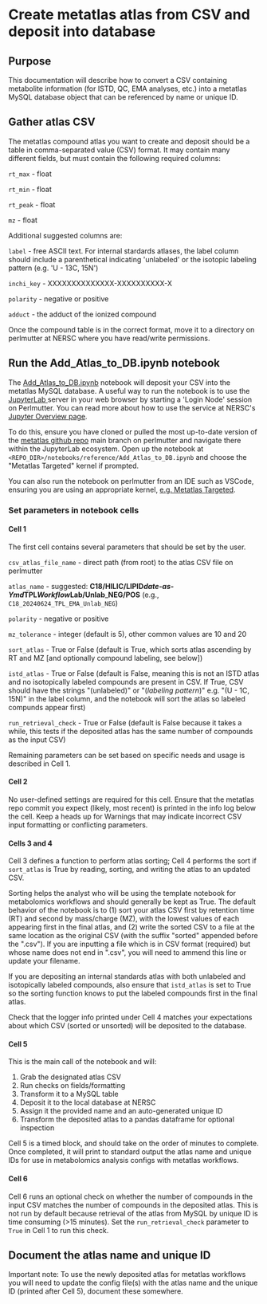 # Create metatlas atlas from CSV and deposit into database

## Purpose

This documentation will describe how to convert a CSV containing metabolite
information (for ISTD, QC, EMA analyses, etc.) into a metatlas MySQL database
object that can be referenced by name or unique ID.

## Gather atlas CSV

The metatlas compound atlas you want to create and deposit should be a table in 
comma-separated value (CSV) format. It may contain many different fields, but
must contain the following required columns:

`rt_max` - float

`rt_min` - float

`rt_peak` - float

`mz` - float

Additional suggested columns are:

`label` - free ASCII text. For internal stardards atlases, the label column should include a 
parenthetical indicating 'unlabeled' or the isotopic labeling pattern (e.g. 'U - 13C, 15N')

`inchi_key` - XXXXXXXXXXXXXX-XXXXXXXXXX-X

`polarity` - negative or positive

`adduct` - the adduct of the ionized compound

Once the compound table is in the correct format, move it to a directory on perlmutter
at NERSC where you have read/write permissions.

## Run the Add_Atlas_to_DB.ipynb notebook

The [Add_Atlas_to_DB.ipynb](
https://github.com/biorack/metatlas/blob/main/notebooks/reference/Add_Atlas_to_DB.ipynb) notebook will deposit your CSV into the metatlas MySQL database.
A useful way to run the notebook is to use the [JupyterLab ](https://jupyter.nersc.gov/) server in your web browser
by starting a 'Login Node' session on Perlmutter. You can read more about how to use the 
service at NERSC's [Jupyter Overview page](https://docs.nersc.gov/services/jupyter/).

To do this, ensure you have cloned or pulled the most up-to-date version of the [metatlas github repo](https://github.com/biorack/metatlas/tree/main)
main branch on perlmutter and navigate there within the JupyterLab ecosystem. Open up the notebook at
``` <REPO_DIR>/notebooks/reference/Add_Atlas_to_DB.ipynb ``` and choose the "Metatlas Targeted" kernel if prompted.

You can also run the notebook on perlmutter from an IDE such as VSCode, ensuring you are using an
appropriate kernel, [e.g. Metatlas Targeted](https://github.com/biorack/metatlas/blob/main/docker/shifter.kernel.json).

### Set parameters in notebook cells

#### Cell 1

The first cell contains several parameters that should be set by the user.

`csv_atlas_file_name` - direct path (from root) to the atlas CSV file on perlmutter

`atlas_name` - suggested: **C18/HILIC/LIPID**_**date-as-Ymd**_**TPL**_**Workflow**_**Lab/Unlab**_**NEG/POS**
(e.g., `C18_20240624_TPL_EMA_Unlab_NEG`)

`polarity` - negative or positive

`mz_tolerance` - integer (default is 5), other common values are 10 and 20

`sort_atlas` - True or False (default is True, which sorts atlas ascending by RT and MZ 
[and optionally compound labeling, see below])

`istd_atlas` - True or False (default is False, meaning this is not an ISTD atlas and
no isotopically labeled compounds are present in CSV. If True, CSV should have the strings
"(unlabeled)" or "(_labeling pattern_)" e.g. "(U - 1C, 15N)" in the label column, and
the notebook will sort the atlas so labeled compunds appear first)

`run_retrieval_check` - True or False (default is False because it takes a while, this tests
if the deposited atlas has the same number of compounds as the input CSV)

Remaining parameters can be set based on specific needs and usage is described in Cell 1.

#### Cell 2

No user-defined settings are required for this cell. Ensure that the metatlas repo commit 
you expect (likely, most recent) is printed in the info log below the cell. Keep a heads up
for Warnings that may indicate incorrect CSV input formatting or conflicting parameters.

#### Cells 3 and 4

Cell 3 defines a function to perform atlas sorting; Cell 4 performs the sort if `sort_atlas`
is True by reading, sorting, and writing the atlas to an updated CSV.

Sorting helps the analyst who will be using the template notebook for 
metabolomics workflows and should generally be kept as True. The default behavior 
of the notebook is to (1) sort your atlas CSV first by retention time (RT)
and second by mass/charge (MZ), with the lowest values of each appearing first in the 
final atlas, and (2) write the sorted CSV to a file at the same location as 
the original CSV (with the suffix "sorted" appended before the ".csv").  If you are
inputting a file which is in CSV format (required) but whose name does not end in ".csv",
you will need to ammend this line or update your filename. 

If you are depositing an internal standards atlas with both unlabeled and isotopically labeled
compounds, also ensure that `istd_atlas` is set to True so the sorting function
knows to put the labeled compounds first in the final atlas.

Check that the logger info printed under Cell 4 matches your expectations about which CSV (sorted
or unsorted) will be deposited to the database.

#### Cell 5

This is the main call of the notebook and will:

1. Grab the designated atlas CSV
2. Run checks on fields/formatting
3. Transform it to a MySQL table
4. Deposit it to the local database at NERSC
5. Assign it the provided name and an auto-generated unique ID
6. Transform the deposited atlas to a pandas dataframe for optional inspection

Cell 5 is a timed block, and should take on the order of minutes to complete. Once
completed, it will print to standard output the atlas name and unique IDs for use in 
metabolomics analysis configs with metatlas workflows.

#### Cell 6

Cell 6 runs an optional check on whether the number of compounds in the input CSV matches the
number of compounds in the deposited atlas. This is not run by default because retrieval of
the atlas from MySQL by unique ID is time consuming (>15 minutes). Set the `run_retrieval_check`
parameter to `True` in Cell 1 to run this check.

## Document the atlas name and unique ID

Important note: To use the newly deposited atlas for metatlas workflows you will need to 
update the config file(s) with the atlas name and the unique ID (printed after Cell 5), document
these somewhere.
